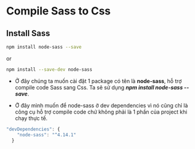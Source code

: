 # Compile Sass to Css

## Install Sass

```bash
npm install node-sass --save
```

or

```bash
npm install --save-dev node-sass
```

- Ở đây chúng ta muốn cài đặt 1 package có tên là **node-sass**, hỗ trợ compile code Sass sang Css. Ta sẽ sử dụng ***npm install node-sass --save***.

- Ở đây mình muốn để node-sass ở dev dependencies vì nó cũng chỉ là công cụ hỗ trợ compile code chứ không phải là 1 phần của project khi chạy thực tế.

``` js
"devDependencies": {
    "node-sass": "^4.14.1"
  }
```

